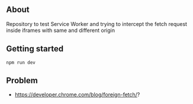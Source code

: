 ## About
Repository to test Service Worker and trying to intercept the fetch request inside iframes with same and different origin

## Getting started
```npm run dev```

## Problem
* https://developer.chrome.com/blog/foreign-fetch/?